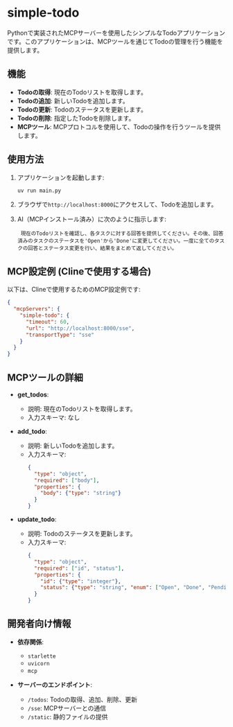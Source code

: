 # simple-todo

Pythonで実装されたMCPサーバーを使用したシンプルなTodoアプリケーションです。このアプリケーションは、MCPツールを通じてTodoの管理を行う機能を提供します。

## 機能

- **Todoの取得**: 現在のTodoリストを取得します。
- **Todoの追加**: 新しいTodoを追加します。
- **Todoの更新**: Todoのステータスを更新します。
- **Todoの削除**: 指定したTodoを削除します。
- **MCPツール**: MCPプロトコルを使用して、Todoの操作を行うツールを提供します。

## 使用方法

1. アプリケーションを起動します:
   ```bash
   uv run main.py
   ```

2. ブラウザで`http://localhost:8000`にアクセスして、Todoを追加します。

3. AI（MCPインストール済み）に次のように指示します:
   ```text
    現在のTodoリストを確認し、各タスクに対する回答を提供してください。その後、回答済みのタスクのステータスを'Open'から'Done'に変更してください。一度に全てのタスクの回答とステータス変更を行い、結果をまとめて返してください。
   ```

## MCP設定例 (Clineで使用する場合)

以下は、Clineで使用するためのMCP設定例です:

```json
{
  "mcpServers": {
    "simple-todo": {
      "timeout": 60,
      "url": "http://localhost:8000/sse",
      "transportType": "sse"
    }
  }
}
```

## MCPツールの詳細

- **get_todos**:
  - 説明: 現在のTodoリストを取得します。
  - 入力スキーマ: なし

- **add_todo**:
  - 説明: 新しいTodoを追加します。
  - 入力スキーマ:
    ```json
    {
      "type": "object",
      "required": ["body"],
      "properties": {
        "body": {"type": "string"}
      }
    }
    ```

- **update_todo**:
  - 説明: Todoのステータスを更新します。
  - 入力スキーマ:
    ```json
    {
      "type": "object",
      "required": ["id", "status"],
      "properties": {
        "id": {"type": "integer"},
        "status": {"type": "string", "enum": ["Open", "Done", "Pending"]}
      }
    }
    ```

## 開発者向け情報

- **依存関係**:
  - `starlette`
  - `uvicorn`
  - `mcp`

- **サーバーのエンドポイント**:
  - `/todos`: Todoの取得、追加、削除、更新
  - `/sse`: MCPサーバーとの通信
  - `/static`: 静的ファイルの提供
